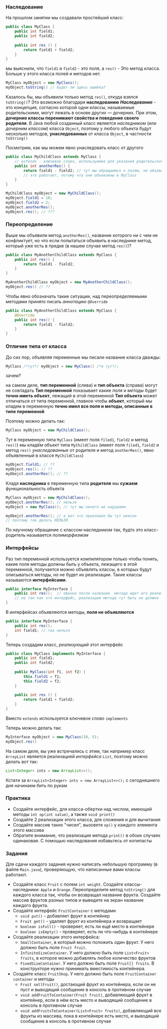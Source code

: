 ### Наследование
На прошлом занятии мы создавали простейший класс:
```java
public class MyClass { 
	public int field1;
	public int field2;
	
	public int res () {
		return field1 + field2;
	}
}
```
мы выяснили, что `field1` и `field2` - это поля, а `res()` - Это метод класса. Больше у этого класса полей и методов нет. 
```java
MyClass myObject = new MyClass();
myObject.toString() // будет ли здесь ошибка?
```
Казалось бы, мы объявили только метод `res()`, откуда взялся `toString()`?
Это возможно благодаря **наследованию**
**_Наследование_** - это концепция, согласно которой одни классы, называемые родительскими, могут лежать в основе других — дочерних. При этом, **дочерние классы перенимают свойства и поведение своего родителя**.
В Java любой созданный класс является _наследником_ (или _дочерним классом_) класса `Object`, поэтому у любого объекта будут несколько методов, **унаследованных** от класса `Object`, в частности `toString()`

Посмотрим, как мы можем явно унаследовать класс от другого
```java
public class MyChildClass extends MyClass {
	// extends - ключевое слово, используемое для указания родительского класса
	public int anotherRes() { 
		return field1 - field2; // тут мы обращаемся к полям, не объявленным в класса MyChildClass
		// это работает, потому что они объявлены в MyClass
	}
}
```

```java
MyChildClass myObject = new MyChildClass();
myObject.field1 = 10;
myObject.field2 = 2;
myObject.anotherRes(); 
myObject.res(); // ???
```

### Переопределение
Выше мы объявили метод `anotherRes()`, название которого ни с чем не конфликтует, но что если попытаться объявить в наследнике метод, который уже есть в предке (в нашем случае метод `res()`)?
```java
public class MyAnotherChildClass extends MyClass {
	public int res() { 
		return field1 - field2;
	}
}
```

```java
MyAnotherChildClass myObject = new MyAnotherChildClass();
myObject.res() // ??
```

Чтобы явно обозначать такие ситуации, над переопределяемыми методами принято писать _аннотацию_
`@Override`

```java
public class MyAnotherChildClass extends MyClass {
	@Override
	public int res() { 
		return field1 - field2;
	}
}
```

### Отличие типа от класса
До сих пор, объявляя переменные мы писали название класса дважды:
```java
MyClass /*тут*/ myObject = new MyClass() /*и тут*/;
```
зачем?

на самом деле, **тип переменной** (слева) и **тип объекта** (справа) могут не совпадать
**Тип переменной** показывает какие _поля_ и _методы_ будет **точно иметь объект**, лежащий в этой переменной
**Тип объекта** может отличаться от типа переменной, главное чтобы **объект**, который мы кладем в переменную **точно имел все поля и методы, описанные в типе переменной**

Поэтому можно делать так:
```java
MyClass myObject = new MyChildClass();
```
Тут в переменную типа `MyClass` (имеет поля `filed1`, `field2` и метод `res()`) мы кладём объект типа `MyChildClass` (имеет поля `filed1`, `field2` и метод `res()` _унаследованные_ от родителя и метод `anotherRes()`, явно объявленный в классе `MyChildClass`)

```java
myObject.field1; // ??
myObject.res(); // ??
myObejct.anotherRes(); // ??
```

Кладя **наследника** в переменную типа **родителя** мы **сужаем** функциональность объекта
```java
MyClass myObject = new MyChildClass();
myObejct.anotherRes(); // нельзя
myObject = new MyClass(); // тут мы ничего не нарушаем

myObejct.anotherRes(); // а вот что произошло бы тут неясно
// поэтому так делать НЕЛЬЗЯ
```

По научному обращение с классом-наследником так, будто это класс-родитель называется _полиморфизмом_

### Интерфейсы
Раз тип переменной используется компилятором только чтобы понять, какие поля методы должны быть у объекта, лежащего в этой переменной, получается можно объявлять классы, в которых будут описываться методы, но не будет их реализации. Такие классы называются **интерфейсами**. 
```java
public interface MyInterface {  
    public int res();  // обычно после названия  метода идет его реализация в {}
    // но так как это интерфейс, реализации метода тут быть не должно
}
```
В интерфейсах объявляются методы, **поля не объявляются**

```java
public interface MyInterface {  
    public int res();  
    int field1; // так нельзя
}
```
 
Теперь создадим класс, _реализующий_ этот интерфейс

```java
public class MyClass implements MyInterface { 
	public int field1;
	public int field2;
	
	public MyClass(int f1, int f2) {
		this.field1 = f1;
		this.field2 = f2;
	}
	
	public int res () {
		return field1 + field2;
	}
}
```
Вместо `extends` используется ключевое слово `implements`

Теперь можно делать так:
```java
MyInterface myObject = new MyClass(10, 5);
myObject.res()
```

На самом деле, вы уже встречались с этим, так например класс `ArrayList` является реализацией _интерфейса_ `List`, поэтому можно делать вот так:

```java
List<Integer> ints = new ArrayList<>();
```

Кстати за `ArrayList<Integer> ints = new ArrayList<>();` с сегодняшнего дня начинаем бить по рукам


### Практика
- Создайте интерфейс, для класса-обертки над числом, имеющий методы `int op(int value)`, а также `void print()`
- Создайте 2 реализации этого класса, для сложения и для вычитания
- Создайте массив таких "чисел", вызовете `op()` у каждого элемента этого массива
- Обратите внимание, что реализация метода `print()` в обоих случаях одинаковая. С помощью наследования избавьтесь от копипасты
### Задания

Для сдачи каждого задания нужно написать небольшую программу (в файле `Main.java`), проверяющую, что  написанные вами классы работают.

-  Создайте класс `Fruit` с полем `int weight`. Создайте классы-наследники: `Apple` и `Orange`. Переопределите метод `toString()` для каждого класса так, чтобы он возвращал название фрукта. Создайте массив фруктов разных типов и выведите на экран название каждого фрукта.
- Создайте интерфейс `FruitContainer` с методами 
	- `void put()` - добавляет фрукт в контейнер
	- `Fruit get()` - удаляет фрукт из контейнера и возвращает
	- `boolean isFull()` - проверяет, есть ли ещё место в контейнере
	- `boolean isEmpty()` - проверяет, есть ли что-нибудь в контейнере
- Создайте реализации этого интерфейса: 
	- `SmallContainer`, в который можно положить один фрукт. У него должно быть поле `Fruit fruit`. 
	- `InfiniteSizeContainer`. У него должно быть поле `List<Fruit> fruits`, в которое можно добавлять любое количество фруктов
	- `FixedSizeContainer`. У него должно быть поле `Fruit[] fruits`. В конструкторе нужно принимать вместимость контейнера. 
- Создайте класс `FruitShop`. У него должно быть поле `FruitContainer container` и  методы
	- `Fruit sellFruit()`,  достающий фрукт из контейнера, если он не пуст и выводящий сообщение в консоль в противном случае
	- `void addFruitToContainer(Fruit fruit)`, добавляющий фрукт в контейнер, если в нём есть место и выводящий сообщение в консоль в противном случае
	- `void addFruitsToContainer(List<Fruit> fruits)`, добавляющий все фрукты из массива, пока в контейнере есть место, и выводящий сообщение в консоль в противном случае

